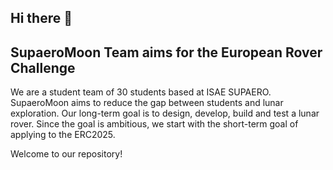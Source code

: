 ## Hi there 👋

<!--

**Here are some ideas to get you started:**

🙋‍♀️ A short introduction - what is your organization all about?
🌈 Contribution guidelines - how can the community get involved?
👩‍💻 Useful resources - where can the community find your docs? Is there anything else the community should know?
🍿 Fun facts - what does your team eat for breakfast?
🧙 Remember, you can do mighty things with the power of [Markdown](https://docs.github.com/github/writing-on-github/getting-started-with-writing-and-formatting-on-github/basic-writing-and-formatting-syntax)
-->
## SupaeroMoon Team aims for the European Rover Challenge
We are a student team of 30 students based at ISAE SUPAERO. SupaeroMoon aims to reduce the gap between students and lunar exploration.
Our long-term goal is to design, develop, build and test a lunar rover. Since the goal is ambitious, we start with the short-term goal of applying to the ERC2025.

Welcome to our repository!
## 
